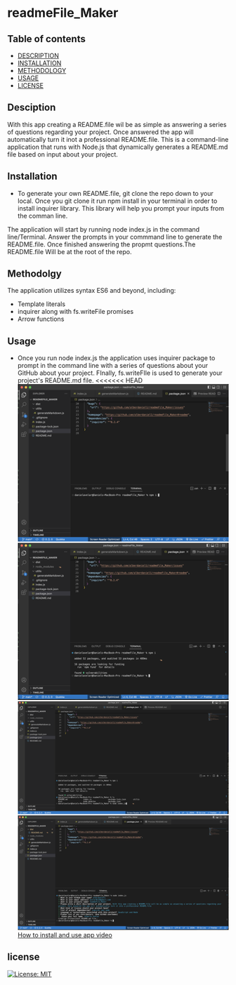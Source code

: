 # readmeFile_Maker
## Table of contents
  * [DESCRIPTION](#description)
  * [INSTALLATION](#installation)
  * [METHODOLOGY](#methodology)
  * [USAGE](#usage)
  * [LICENSE](#contact-me)

## Desciption
With this app creating a README.file wil be as simple as answering a series of questions regarding your project. Once answered the app will automatically turn it inot a professional README.file.
This is a command-line application that runs with Node.js that dynamically generates a README.md file based on input about your project.

## Installation 
- To generate your own README.file, git clone the repo down to your local. 
Once you git clone it run npm install in your terminal in order to install inquirer library. This library will help you prompt your inputs from the comman line.

The application will start by running node index.js in the command line/Terminal. Answer the prompts in your commmand line to generate the README.file.
 Once finished answering the propmt questions.The README.file Will be at the root of the repo.

## Methodolgy 
 The application utilizes syntax ES6 and beyond, including:
 - Template literals
 - inquirer along with fs.writeFile promises
 - Arrow functions

## Usage
- Once you run node index.js the application uses inquirer package to prompt in the command line with a series of questions about your GitHub about your project.
FInally, fs.writeFIle is used to generate your project's README.md file.
<<<<<<< HEAD
![image](./utilis/images/Screenshot%202023-05-12%20at%207.20.50%20PM.png)
![image](./utilis/images/Screenshot%202023-05-12%20at%207.21.52%20PM.png)
![image](./utilis/images/Screenshot%202023-05-12%20at%207.29.02%20PM.png)
![image](./utilis/images/Screenshot%202023-05-12%20at%207.34.54%20PM.png)
[How to install and use app video](https://drive.google.com/file/d/1jM13jfwdAMWcE5Kt9_OrwWLjDsAhzEGa/view)


## license
[![License: MIT](https://img.shields.io/badge/License-MIT-yellow.svg)](https://opensource.org/licenses/MIT)


